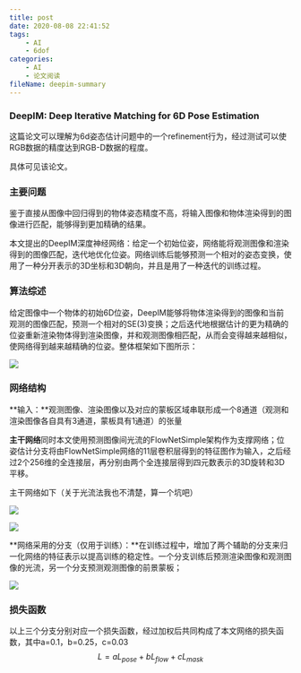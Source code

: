 ```yaml
---
title: post
date: 2020-08-08 22:41:52
tags:
	- AI
	- 6dof
categories:
	- AI
	- 论文阅读
fileName: deepim-summary
---
```


### DeepIM: Deep Iterative Matching for 6D Pose Estimation

这篇论文可以理解为6d姿态估计问题中的一个refinement行为，经过测试可以使RGB数据的精度达到RGB-D数据的程度。

具体可见该论文。

### 主要问题

鉴于直接从图像中回归得到的物体姿态精度不高，将输入图像和物体渲染得到的图像进行匹配，能够得到更加精确的结果。

本文提出的DeepIM深度神经网络：给定一个初始位姿，网络能将观测图像和渲染得到的图像匹配，迭代地优化位姿。网络训练后能够预测一个相对的姿态变换，使用了一种分开表示的3D坐标和3D朝向，并且是用了一种迭代的训练过程。



### 算法综述

给定图像中一个物体的初始6D位姿，DeepIM能够将物体渲染得到的图像和当前观测的图像匹配，预测一个相对的SE(3)变换；之后迭代地根据估计的更为精确的位姿重新渲染物体得到渲染图像，并和观测图像相匹配，从而会变得越来越相似，使网络得到越来越精确的位姿。整体框架如下图所示：

![](http://cdn.ziyedy.top/image/DeepIM/%E7%BD%91%E7%BB%9C%E7%A4%BA%E6%84%8F%E5%9B%BE.png)

### 网络结构

**输入：**观测图像、渲染图像以及对应的蒙板区域串联形成一个8通道（观测和渲染图像各自具有3通道，蒙板具有1通道）的张量

**主干网络**同时本文使用预测图像间光流的FlowNetSimple架构作为支撑网络；位姿估计分支将由FlowNetSimple网络的11层卷积层得到的特征图作为输入，之后经过2个256维的全连接层，再分别由两个全连接层得到四元数表示的3D旋转和3D平移。

主干网络如下（关于光流法我也不清楚，算一个坑吧）

![](http://cdn.ziyedy.top/image/DeepIM/FlowNetSimple1.png)

![](http://cdn.ziyedy.top/image/DeepIM/FlowNetSimple2.png)



**网络采用的分支（仅用于训练）：**在训练过程中，增加了两个辅助的分支来归一化网络的特征表示以提高训练的稳定性。一个分支训练后预测渲染图像和观测图像的光流，另一个分支预测观测图像的前景蒙板；

![](http://cdn.ziyedy.top/image/DeepIM/%E7%BD%91%E7%BB%9C%E7%BB%93%E6%9E%84.png)



### 损失函数

以上三个分支分别对应一个损失函数，经过加权后共同构成了本文网络的损失函数，其中a=0.1，b=0.25，c=0.03
$$
L = aL_{pose} + bL_{flow} + cL_{mask}
$$
